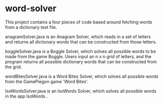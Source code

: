 # word-solver

This project contains a four pieces of code based around fetching words from a dictionary text file.

anagramSolver.java is an Anagram Solver, which reads in a set of letters and returns all dictionary words that can be constructed from those letters.

boggleSolver.java is a Boggle Solver, which solves all possible words to be made from the game Boggle. Users input an n x n grid of letters, and the 
program returns all possible dictionary words that can be constructed from the grid.

wordBitesSolver.java is a Word Bites Solver, which solves all possible words from the GamePiegon game 'Word Bites'.

IsoWordsSolver.java is an IsoWords Solver, which solves all possible words in the app IsoWords
.
